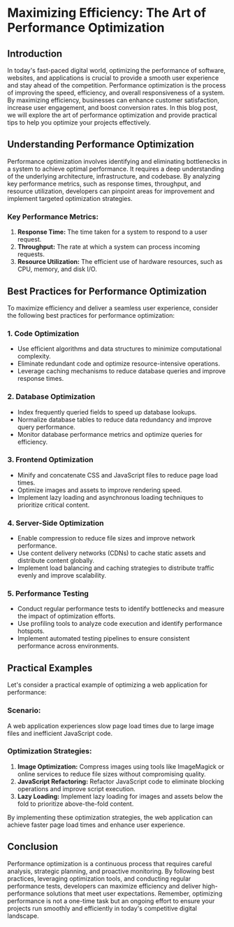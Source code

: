 # Maximizing Efficiency: The Art of Performance Optimization

## Introduction

In today's fast-paced digital world, optimizing the performance of software, websites, and applications is crucial to provide a smooth user experience and stay ahead of the competition. Performance optimization is the process of improving the speed, efficiency, and overall responsiveness of a system. By maximizing efficiency, businesses can enhance customer satisfaction, increase user engagement, and boost conversion rates. In this blog post, we will explore the art of performance optimization and provide practical tips to help you optimize your projects effectively.

## Understanding Performance Optimization

Performance optimization involves identifying and eliminating bottlenecks in a system to achieve optimal performance. It requires a deep understanding of the underlying architecture, infrastructure, and codebase. By analyzing key performance metrics, such as response times, throughput, and resource utilization, developers can pinpoint areas for improvement and implement targeted optimization strategies.

### Key Performance Metrics:
1. **Response Time:** The time taken for a system to respond to a user request.
2. **Throughput:** The rate at which a system can process incoming requests.
3. **Resource Utilization:** The efficient use of hardware resources, such as CPU, memory, and disk I/O.

## Best Practices for Performance Optimization

To maximize efficiency and deliver a seamless user experience, consider the following best practices for performance optimization:

### 1. Code Optimization
- Use efficient algorithms and data structures to minimize computational complexity.
- Eliminate redundant code and optimize resource-intensive operations.
- Leverage caching mechanisms to reduce database queries and improve response times.

### 2. Database Optimization
- Index frequently queried fields to speed up database lookups.
- Normalize database tables to reduce data redundancy and improve query performance.
- Monitor database performance metrics and optimize queries for efficiency.

### 3. Frontend Optimization
- Minify and concatenate CSS and JavaScript files to reduce page load times.
- Optimize images and assets to improve rendering speed.
- Implement lazy loading and asynchronous loading techniques to prioritize critical content.

### 4. Server-Side Optimization
- Enable compression to reduce file sizes and improve network performance.
- Use content delivery networks (CDNs) to cache static assets and distribute content globally.
- Implement load balancing and caching strategies to distribute traffic evenly and improve scalability.

### 5. Performance Testing
- Conduct regular performance tests to identify bottlenecks and measure the impact of optimization efforts.
- Use profiling tools to analyze code execution and identify performance hotspots.
- Implement automated testing pipelines to ensure consistent performance across environments.

## Practical Examples

Let's consider a practical example of optimizing a web application for performance:

### Scenario:
A web application experiences slow page load times due to large image files and inefficient JavaScript code.

### Optimization Strategies:
1. **Image Optimization:** Compress images using tools like ImageMagick or online services to reduce file sizes without compromising quality.
2. **JavaScript Refactoring:** Refactor JavaScript code to eliminate blocking operations and improve script execution.
3. **Lazy Loading:** Implement lazy loading for images and assets below the fold to prioritize above-the-fold content.

By implementing these optimization strategies, the web application can achieve faster page load times and enhance user experience.

## Conclusion

Performance optimization is a continuous process that requires careful analysis, strategic planning, and proactive monitoring. By following best practices, leveraging optimization tools, and conducting regular performance tests, developers can maximize efficiency and deliver high-performance solutions that meet user expectations. Remember, optimizing performance is not a one-time task but an ongoing effort to ensure your projects run smoothly and efficiently in today's competitive digital landscape.